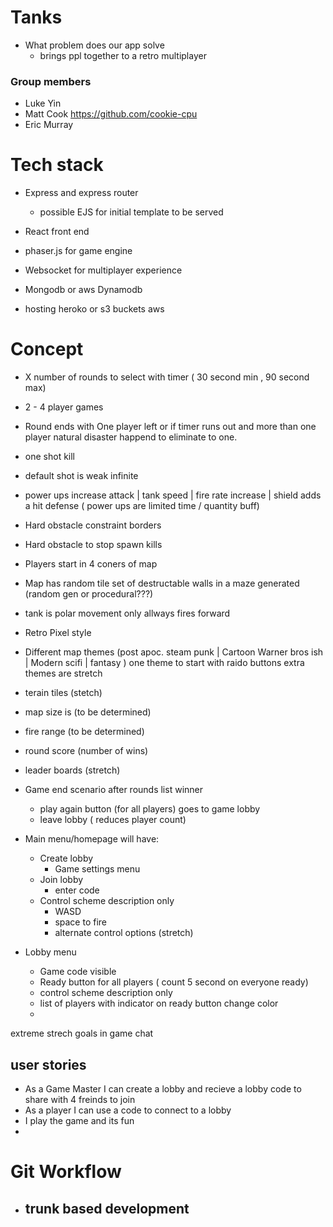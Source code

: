 # Tanks



- What problem does our app solve
  - brings ppl together to a retro multiplayer 


### Group members
  - Luke Yin  
  - Matt  Cook     https://github.com/cookie-cpu
  - Eric Murray


# Tech stack

  - Express and express router
    - possible EJS for initial template to be served
  
  - React front end
  - phaser.js for game engine
  - Websocket for multiplayer experience
  - Mongodb  or aws Dynamodb
  - hosting heroko or s3 buckets aws

# Concept
  - X number of rounds to select with timer ( 30 second min , 90 second max)
  - 2 - 4 player games
  - Round ends with One player left or if timer runs out and more than one player natural disaster happend to eliminate to one. 
  - one shot kill
  - default shot is weak infinite
  - power ups increase attack  | tank speed | fire rate increase | shield adds a hit defense ( power ups are limited time / quantity buff)
  - Hard obstacle constraint borders
  - Hard obstacle to stop spawn kills 
  - Players start in 4 coners of map
  - Map has random tile set of destructable walls in a maze generated (random gen or procedural???)
  - tank is polar movement only allways fires forward
  - Retro Pixel style
  - Different map themes (post apoc. steam punk | Cartoon Warner bros ish |  Modern scifi | fantasy ) one theme to start with raido buttons extra themes are stretch
  - terain tiles (stetch)
  - map size is (to be determined)
  - fire range (to be determined)
  
  - round score (number of wins)
  - leader boards (stretch)
  - Game end scenario after rounds list winner
    - play again button (for all players) goes to game lobby
    - leave lobby ( reduces player count)

  - Main menu/homepage will have:
    - Create lobby
       -  Game  settings menu
    - Join lobby
      - enter code
    - Control scheme description only
      - WASD 
      - space to fire
      - alternate control options (stretch)

  - Lobby menu
    - Game code visible
    - Ready button for all players ( count 5 second on everyone ready)
    - control scheme description only
    - list of players with indicator on ready button change color
    -

extreme strech goals in game chat

## user stories

- As a Game Master I can create a lobby and recieve a lobby code to share with  4 freinds to join 
- As a player I can use a code to connect to a lobby
- I play the game and its fun
- 




# Git Workflow

- trunk based  development
  - 